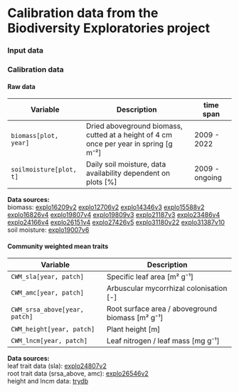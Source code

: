 # Calibration data from the Biodiversity Exploratories project

### Input data


### Calibration data

#### Raw data
| Variable                | Description                                                                           | time span      |
| ----------------------- | ------------------------------------------------------------------------------------- | -------------- |
| `biomass[plot, year]`   | Dried aboveground biomass, cutted at a height of 4 cm once per year in spring [g m⁻²] | 2009 - 2022    |
| `soilmoisture[plot, t]` | Daily soil moisture, data availability dependent on plots [%]                         | 2009 - ongoing |


**Data sources:**\
biomass: [explo16209v2](@cite) [explo12706v2](@cite) [explo14346v3](@cite) [explo15588v2](@cite) [explo16826v4](@cite) [explo19807v4](@cite) [explo19809v3](@cite) [explo21187v3](@cite) [explo23486v4](@cite) [explo24166v4](@cite) [explo26151v4](@cite) [explo27426v5](@cite) [explo31180v22](@cite) [explo31387v10](@cite)\
soil moisture: [explo19007v6](@cite)

#### Community weighted mean traits
| Variable                      | Description                                      |
| ----------------------------- | ------------------------------------------------ |
| `CWM_sla[year, patch]`        | Specific leaf area [m² g⁻¹]                      |
| `CWM_amc[year, patch]`        | Arbuscular mycorrhizal colonisation [-]          |
| `CWM_srsa_above[year, patch]` | Root surface area / aboveground biomass [m² g⁻¹] |
| `CWM_height[year, patch]`     | Plant height [m]                                 |
| `CWM_lncm[year, patch]`       | Leaf nitrogen / leaf mass [mg g⁻¹]               |

**Data sources:**\
leaf trait data (sla): [explo24807v2](@cite)\
root trait data (srsa_above, amc): [explo26546v2](@cite)\
height and lncm data: [trydb](@cite)